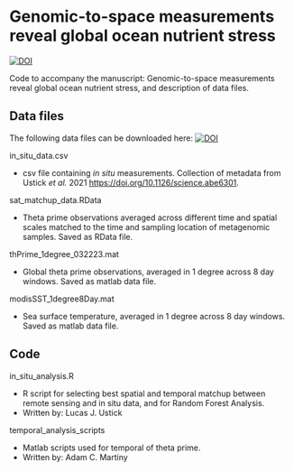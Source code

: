 # Genomic-to-space measurements reveal global ocean nutrient stress
[![DOI](https://zenodo.org/badge/DOI/10.5281/zenodo.8065231.svg)](https://doi.org/10.5281/zenodo.8065231)

Code to accompany the manuscript: Genomic-to-space measurements reveal global ocean nutrient stress, and description of data files.

## Data files
The following data files can be downloaded here: [![DOI](https://zenodo.org/badge/DOI/10.5281/zenodo.8064615.svg)](https://doi.org/10.5281/zenodo.8064615)


in_situ_data.csv
- csv file containing *in situ* measurements. Collection of metadata from Ustick *et al.* 2021 https://doi.org/10.1126/science.abe6301.

sat_matchup_data.RData
- Theta prime observations averaged across different time and spatial scales matched to the time and sampling location of metagenomic samples. Saved as RData file.

thPrime_1degree_032223.mat
- Global theta prime observations, averaged in 1 degree across 8 day windows. Saved as matlab data file.

modisSST_1degree8Day.mat
- Sea surface temperature, averaged in 1 degree across 8 day windows. Saved as matlab data file.


## Code
in_situ_analysis.R
- R script for selecting best spatial and temporal matchup between remote sensing and in situ data, and for Random Forest Analysis.
- Written by: Lucas J. Ustick


temporal_analysis_scripts
- Matlab scripts used for temporal of theta prime.
- Written by: Adam C. Martiny